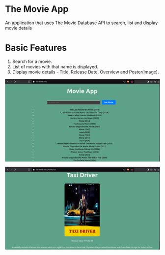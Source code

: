 # The Movie App

An application that uses The Movie Database API to search, list and display movie details

# Basic Features

1. Search for a movie.
2. List of movies with that name is displayed.
3. Display movie details - Title, Release Date, Overview and Poster(image).

![Image](./src/assets/Screenshot2.png)

![Image](./src/assets/Screenshot3.png)
